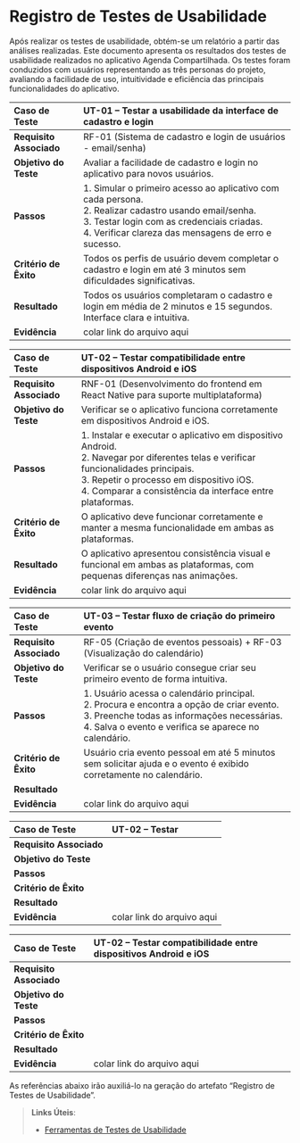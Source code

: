 # Registro de Testes de Usabilidade

Após realizar os testes de usabilidade, obtém-se um relatório a partir das análises realizadas. Este documento apresenta os resultados dos testes de usabilidade realizados no aplicativo Agenda Compartilhada. Os testes foram conduzidos com usuários representando as três personas do projeto, avaliando a facilidade de uso, intuitividade e eficiência das principais funcionalidades do aplicativo.

| Caso de Teste |UT-01 – Testar a usabilidade da interface de cadastro e login |
| :---- | :---- |
| **Requisito Associado** | RF-01 (Sistema de cadastro e login de usuários - email/senha) |
| **Objetivo do Teste** |Avaliar a facilidade de cadastro e login no aplicativo para novos usuários. |
| **Passos** | 1. Simular o primeiro acesso ao aplicativo com cada persona. <br> 2. Realizar cadastro usando email/senha. <br> 3. Testar login com as credenciais criadas. <br> 4. Verificar clareza das mensagens de erro e sucesso.|
| **Critério de Êxito** | Todos os perfis de usuário devem completar o cadastro e login em até 3 minutos sem dificuldades significativas.|
| **Resultado** | Todos os usuários completaram o cadastro e login em média de 2 minutos e 15 segundos. Interface clara e intuitiva. |
| **Evidência** | colar link do arquivo aqui |


| Caso de Teste |UT-02 – Testar compatibilidade entre dispositivos Android e iOS |
| :---- | :---- |
| **Requisito Associado** | RNF-01 (Desenvolvimento do frontend em React Native para suporte multiplataforma) |
| **Objetivo do Teste** |Verificar se o aplicativo funciona corretamente em dispositivos Android e iOS. |
| **Passos** | 1. Instalar e executar o aplicativo em dispositivo Android. <br> 2. Navegar por diferentes telas e verificar funcionalidades principais. <br> 3. Repetir o processo em dispositivo iOS. <br> 4. Comparar a consistência da interface entre plataformas.|
| **Critério de Êxito** |O aplicativo deve funcionar corretamente e manter a mesma funcionalidade em ambas as plataformas.|
| **Resultado** | O aplicativo apresentou consistência visual e funcional em ambas as plataformas, com pequenas diferenças nas animações. |
| **Evidência** | colar link do arquivo aqui |


| Caso de Teste |UT-03 – Testar fluxo de criação do primeiro evento |
| :---- | :---- |
| **Requisito Associado** |RF-05 (Criação de eventos pessoais) + RF-03 (Visualização do calendário) |
| **Objetivo do Teste** |Verificar se o usuário consegue criar seu primeiro evento de forma intuitiva. |
| **Passos** |1. Usuário acessa o calendário principal. <br> 2. Procura e encontra a opção de criar evento. <br> 3. Preenche todas as informações necessárias. <br> 4. Salva o evento e verifica se aparece no calendário. |
| **Critério de Êxito** |Usuário cria evento pessoal em até 5 minutos sem solicitar ajuda e o evento é exibido corretamente no calendário.|
| **Resultado** | |
| **Evidência** | colar link do arquivo aqui |

| Caso de Teste |UT-02 – Testar  |
| :---- | :---- |
| **Requisito Associado** | |
| **Objetivo do Teste** | |
| **Passos** | |
| **Critério de Êxito** ||
| **Resultado** | |
| **Evidência** | colar link do arquivo aqui |

| Caso de Teste |UT-02 – Testar compatibilidade entre dispositivos Android e iOS |
| :---- | :---- |
| **Requisito Associado** | |
| **Objetivo do Teste** | |
| **Passos** | |
| **Critério de Êxito** ||
| **Resultado** | |
| **Evidência** | colar link do arquivo aqui |





As referências abaixo irão auxiliá-lo na geração do artefato “Registro de Testes de Usabilidade”.
> **Links Úteis**:
> - [Ferramentas de Testes de Usabilidade](https://www.usability.gov/how-to-and-tools/resources/templates.html)
